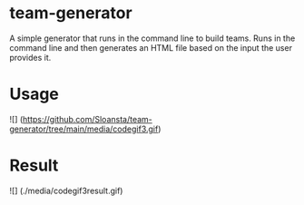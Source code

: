 # team-generator
A simple generator that runs in the command line to build teams. 
Runs in the command line and then generates an HTML file based on the input the user provides it. 

# Usage
![] (https://github.com/Sloansta/team-generator/tree/main/media/codegif3.gif)

# Result
![] (./media/codegif3result.gif)
